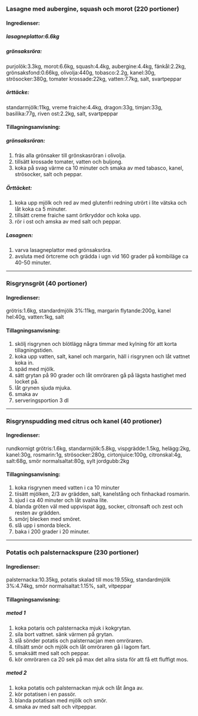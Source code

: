 ### Lasagne med aubergine, squash och morot (220 portioner)
#### Ingredienser:
##### lasagneplattor:6.6kg
##### grönsaksröra:
purjolök:3.3kg, morot:6.6kg, squash:4.4kg, aubergine:4.4kg, fänkål:2.2kg, grönsaksfond:0.66kg, olivolja:440g, tobasco:2.2g, kanel:30g, strösocker:380g, tomater krossade:22kg, vatten:7.7kg, salt, svartpeppar
##### örttäcke:
standarmjölk:11kg, vreme fraiche:4.4kg, dragon:33g, timjan:33g, basilika:77g, riven ost:2.2kg, salt, svartpeppar

#### Tillagningsanvisning:
##### grönsaksröran:
1. fräs alla grönsaker till grönskasröran i olivolja.
2. tillsätt krossade tomater, vatten och buljong.
3. koka på svag värme ca 10 minuter och smaka av med tabasco, kanel, strösocker, salt och peppar.

##### Örttäcket:
1. koka upp mjölk och red av med glutenfri redning utrört i lite vätska och låt koka ca 5 minuter.
2. tillsätt creme fraiche samt örtkryddor och koka upp.
3. rör i ost och amska av med salt och peppar.

##### Lasagnen:
1. varva lasagneplattor med grönsaksröra.
2. avsluta med örtcreme och grädda i ugn vid 160 grader på kombiläge ca 40-50 minuter.


--------
### Risgrynsgröt (40 portioner)
#### Ingredienser:
grötris:1.6kg, standardmjölk 3%:11kg, margarin flytande:200g, kanel hel:40g, vatten:1kg, salt

#### Tillagningsanvisning:
1. skölj risgrynen och blötlägg några timmar med kylning för att korta tillagningstiden.
2. koka upp vatten, salt, kanel och margarin, häll i risgrynen och låt vattnet koka in.
3. späd med mjölk.
4. sätt grytan på 90 grader och låt omröraren gå på lägsta hastighet med locket på.
5. låt grynen sjuda mjuka.
6. smaka av 
7. serveringsportion 3 dl


--------
### Risgrynspudding med citrus och kanel (40 protioner)
#### Ingredienser:
rundkornigt grötris:1.6kg, standarmjölk:5.8kg, vispgrädde:1.5kg, helägg:2kg, kanel:30g, rosmarin:1g, strösocker:280g, cirtonjuice:100g, citronskal:4g, salt:68g, smör normalsaltat:80g, sylt jordgubb:2kg

#### Tillagningsanvisning:
1. koka risgrynen meed vatten i ca 10 minuter
2. tiisätt mjölken, 2/3 av grädden, salt, kanelstång och finhackad rosmarin.
3. sjud i ca 40 minuter och låt svalna lite.
4. blanda gröten väl med uppvispat ägg, socker, citronsaft och zest och resten av grädden.
5. smörj blecken med smöret.
6. slå upp i smorda bleck.
7. baka i 200 grader i 20 minuter.



--------
### Potatis och palsternackspure (230 portioner)
#### Ingredienser:
palsternacka:10.35kg, potatis skalad till mos:19.55kg, standardmjölk 3%:4.74kg, smör normalsaltat:1.15%, salt, vitpeppar

#### Tillagningsanvisning:
##### metod 1
1. koka potaris och palsternacka mjuk i kokgrytan.
2. sila bort vattnet. sänk värmen på grytan.
3. slå sönder potatis och palsternacjan men omröraren.
4. tillsätt smör och mjölk och låt omröraren gå i lagom fart.
5. smaksätt med salt och peppar.
6. kör omröraren ca 20 sek på max det allra sista för att få ett fluffigt mos.

##### metod 2
1. koka potatis och palsternackan mjuk och låt ånga av.
2. kör potatisen i en passör.
3. blanda potatisan med mjölk och smör.
4. smaka av med salt och vitpeppar.



